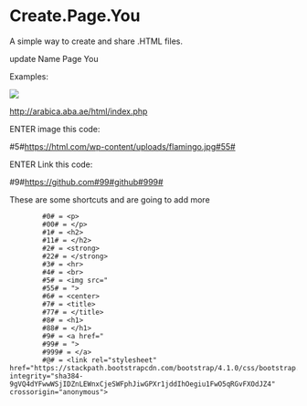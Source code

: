 # Create.Page.You
A simple way to create and share .HTML files.

update Name Page You

Examples:

<img src="https://github.com/eArabic/Text-Paste/blob/master/image.png?raw=true">

http://arabica.aba.ae/html/index.php


ENTER image this code:

#5#https://html.com/wp-content/uploads/flamingo.jpg#55#

ENTER Link this code:

#9#https://github.com#99#github#999#

 
These are some shortcuts and are going to add more
 
            #0# = <p>
            #00# = </p>
            #1# = <h2>
            #11# = </h2>            
            #2# = <strong> 
            #22# = </strong>
            #3# = <hr>
            #4# = <br>
            #5# = <img src="  
            #55# = ">
            #6# = <center>
            #7# = <title>
            #77# = </title>   
            #8# = <h1>
            #88# = </h1>
            #9# = <a href="
            #99# = ">
            #999# = </a>
            #@# = <link rel="stylesheet" href="https://stackpath.bootstrapcdn.com/bootstrap/4.1.0/css/bootstrap.min.css" integrity="sha384-9gVQ4dYFwwWSjIDZnLEWnxCjeSWFphJiwGPXr1jddIhOegiu1FwO5qRGvFXOdJZ4" crossorigin="anonymous">
 


 
